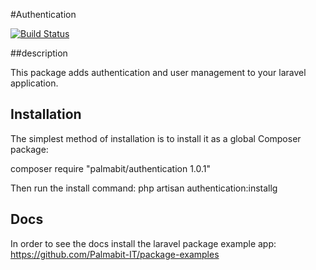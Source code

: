 #Authentication

[![Build Status](https://travis-ci.org/Palmabit-IT/authenticator.png)](https://travis-ci.org/Palmabit-IT/authenticator)

##description

This package adds authentication and user management to your laravel application.

## Installation

The simplest method of installation is to install it as a global Composer package:

composer require "palmabit/authentication 1.0.1"

Then run the install command: php artisan authentication:installg

## Docs

In order to see the docs install the laravel package example app: https://github.com/Palmabit-IT/package-examples